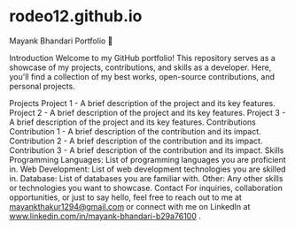 # rodeo12.github.io 
Mayank Bhandari Portfolio 🌟

Introduction
Welcome to my GitHub portfolio! This repository serves as a showcase of my projects, contributions, and skills as a developer. Here, you'll find a collection of my best works, open-source contributions, and personal projects.

Projects
Project 1 - A brief description of the project and its key features.
Project 2 - A brief description of the project and its key features.
Project 3 - A brief description of the project and its key features.
Contributions
Contribution 1 - A brief description of the contribution and its impact.
Contribution 2 - A brief description of the contribution and its impact.
Contribution 3 - A brief description of the contribution and its impact.
Skills
Programming Languages: List of programming languages you are proficient in.
Web Development: List of web development technologies you are skilled in.
Database: List of databases you are familiar with.
Other: Any other skills or technologies you want to showcase.
Contact
For inquiries, collaboration opportunities, or just to say hello, feel free to reach out to me at mayankthakur1294@gmail.com or connect with me on LinkedIn at www.linkedin.com/in/mayank-bhandari-b29a76100 .

